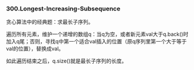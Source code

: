 ### 300.Longest-Increasing-Subsequence
贪心算法中的经典题：求最长子序列。

遍历所有元素，维护一个递增的数组q：当q为空，或者新元素val大于q.back()时加入q尾；否则，寻找q中第一个适合val插入的位置（原q序列里第一个大于等于val的位置），替换成val。 

如此遍历结束之后，q.size()就是最长子序列的长度。
